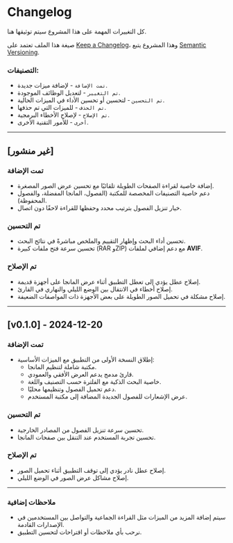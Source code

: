 # Changelog

كل التغييرات المهمة على هذا المشروع سيتم توثيقها هنا.

صيغة هذا الملف تعتمد على [Keep a Changelog](https://keepachangelog.com/en/1.1.0/)، وهذا المشروع يتبع [Semantic Versioning](https://semver.org/spec/v2.0.0.html).

### التصنيفات:
- `تمت الإضافة` - لإضافة ميزات جديدة.
- `تم التغيير` - لتعديل الوظائف الموجودة.
- `تم التحسين` - لتحسين أو تحسين الأداء في الميزات الحالية.
- `تم الحذف` - للميزات التي تم حذفها.
- `تم الإصلاح` - لإصلاح الأخطاء البرمجية.
- `أخرى` - للأمور التقنية الأخرى.

---

## [غير منشور]
### تمت الإضافة
- إضافة خاصية لقراءة الصفحات الطويلة تلقائيًا مع تحسين عرض الصور المصغرة.
- دعم خاصية التصنيفات المخصصة للمكتبة (الفصول، المانجا المفضلة، والفصول المحفوظة).
- خيار تنزيل الفصول بترتيب محدد وحفظها للقراءة لاحقًا دون اتصال.

### تم التحسين
- تحسين أداء البحث وإظهار التقييم والملخص مباشرةً في نتائج البحث.
- تحسين سرعة فتح ملفات كبيرة (RAR وZIP) مع دعم إضافي لملفات **AVIF**.

### تم الإصلاح
- إصلاح عطل يؤدي إلى تعطل التطبيق أثناء عرض المانجا على أجهزة قديمة.
- إصلاح أخطاء في الانتقال بين الوضع الليلي والنهاري في القارئ.
- إصلاح مشكلة في تحميل الصور الطويلة على بعض الأجهزة ذات المواصفات الضعيفة.

---

## [v0.1.0] - 2024-12-20
### تمت الإضافة
- إطلاق النسخة الأولى من التطبيق مع الميزات الأساسية:
  - مكتبة شاملة لتنظيم المانجا.
  - قارئ مدمج يدعم العرض الأفقي والعمودي.
  - خاصية البحث الذكية مع الفلترة حسب التصنيف واللغة.
  - دعم تحميل الفصول وتنظيمها محليًا.
  - عرض الإشعارات للفصول الجديدة المضافة إلى مكتبة المستخدم.

### تم التحسين
- تحسين سرعة تنزيل الفصول من المصادر الخارجية.
- تحسين تجربة المستخدم عند التنقل بين صفحات المانجا.

### تم الإصلاح
- إصلاح عطل نادر يؤدي إلى توقف التطبيق أثناء تحميل الصور.
- إصلاح مشاكل عرض الصور في الوضع الليلي.

---

### ملاحظات إضافية
- سيتم إضافة المزيد من الميزات مثل القراءة الجماعية والتواصل بين المستخدمين في الإصدارات القادمة.
- نرحب بأي ملاحظات أو اقتراحات لتحسين التطبيق.